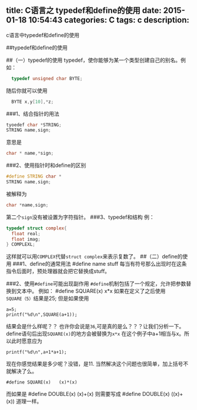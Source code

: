 title: C语言之 typedef和define的使用
date: 2015-01-18 10:54:43
categories:  C
tags:  c
description: 
---

c语言中typedef和define的使用
<!--more-->

##typedef和define的使用

##（一）typedef的使用
  typedef，使你能够为某一个类型创建自己的别名。例如：  
  ```C
  	typedef unsigned char BYTE;
  ```
  随后你就可以使用
  ```c
  	BYTE x,y[10],*z;
```  
  ###1、结合指针的用法  
  ```c
  tyoedef char *STRING;
  STRING name,sign;
  ```
  意思是
  ```c
  char * name,*sign;
  ```
  ###2、使用指针时和define的区别
  ```c
  #define STRING char *
  STRING name,sign;
  ```
  被解释为
  ```c
  char *name,sign;
  ```
  第二个`sign`没有被设置为字符指针。
  ###3、typedef和结构
  例：
  ```c
 typedef struct complex{
  	float real;
  	float imag;
} COMPLEXL;
```
  这样就可以用`COMPLEX`代替`struct complex`来表示复数了。
  ##（二）define的使用
  ###1、define的通常用法
    #define name stuff
  每当有符号那么出现时在这条指令后面时，预处理器就会把它替换成stuff。

  ###2、使用`#define`可能出现副作用
   `#define`机制包括了一个规定，允许把参数替换到文本中。
  例如：
    #define SQUARE(x)       x*x
  如果在定义了之后使用```SQUARE（5）```结果是25;
  但是如果使用

	a=5;
	printf("%d\n",SQUARE(a+1));
  结果会是什么样呢？？
也许你会说是`36`,可是真的是么？？？让我们分析一下。
define语句后出现`SQUARE(x)`的地方会被替换为`x*x`
在这个例子中a+1相当与x。所以此时愿意应为

	printf("%d\n",a+1*a+1);
现在你感觉结果是多少呢？没错，是11.
当然解决这个问题也很简单，加上括号不就解决了么。

	#define SQUARE(x)   (x)*(x)
而如果是
	#define DOUBLE(x)  (x)+(x)
则需要写成
	#define DOUBLE(x)   ((x)+(x))
道理一样。

